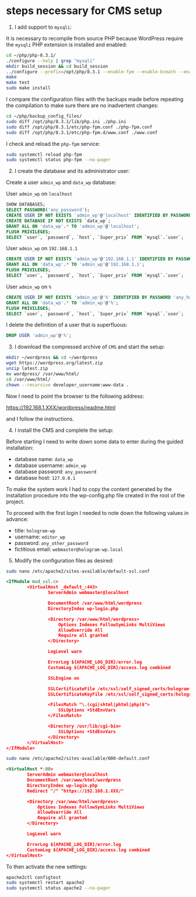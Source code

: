 # steps necessary for CMS setup

1. I add support to `mysqli`:

It is necessary to recompile from source PHP because WordPress require the `mysqli` PHP extension is installed and enabled:

```bash
cd ~/php/php-8.3.1/
./configure --help | grep "mysqli"
mkdir build_session && cd build_session
../configure --prefix=/opt/php/8.3.1 --enable-fpm --enable-bcmath --enable-opcache --enable-ftp --with-openssl --disable-cgi --enable-mbstring --with-curl --with-mysqli --with-pdo-mysql --enable-intl --with-zlib --with-bz2 --enable-gd --with-jpeg --with-gettext --with-gmp --with-xsl --enable-zts --enable-gcov --enable-debug
make
make test
sudo make install
```

I compare the configuration files with the backups made before repeating the compilation to make sure there are no inadvertent changes:

```bash
cd ~/php/backup_config_files/
sudo diff /opt/php/8.3.1/lib/php.ini ./php.ini
sudo diff /opt/php/8.3.1/etc/php-fpm.conf ./php-fpm.conf
sudo diff /opt/php/8.3.1/etc/php-fpm.d/www.conf ./www.conf
```

I check and reload the `php-fpm` service:

```bash
sudo systemctl reload php-fpm
sudo systemctl status php-fpm --no-pager
```

2. I create the database and its administrator user:

Create a user `admin_wp` and `data_wp` database:

User `admin_wp` on `localhost`

```sql
SHOW DATABASES;
SELECT PASSWORD('any_password');
CREATE USER IF NOT EXISTS 'admin_wp'@'localhost' IDENTIFIED BY PASSWORD 'any_hashed_password';
CREATE DATABASE IF NOT EXISTS `data_wp`;
GRANT ALL ON 'data_wp'.* TO 'admin_wp'@'localhost';
FLUSH PRIVILEGES;
SELECT `user`, `password`, `host`, `Super_priv` FROM `mysql`.`user`;
```

User `admin_wp` on `192.168.1.1`

```sql
CREATE USER IF NOT EXISTS 'admin_wp'@'192.168.1.1' IDENTIFIED BY PASSWORD 'any_hashed_password';
GRANT ALL ON 'data_wp'.* TO 'admin_wp'@'192.168.1.1';
FLUSH PRIVILEGES;
SELECT `user`, `password`, `host`, `Super_priv` FROM `mysql`.`user`;
```

User `admin_wp` on `%`

```sql
CREATE USER IF NOT EXISTS 'admin_wp'@'%' IDENTIFIED BY PASSWORD 'any_hashed_password';
GRANT ALL ON 'data_wp'.* TO 'admin_wp'@'%';
FLUSH PRIVILEGES;
SELECT `user`, `password`, `host`, `Super_priv` FROM `mysql`.`user`;
```

I delete the definition of a user that is superfluous:

```sql
DROP USER 'admin_wp'@'%';
```

3. I download the compressed archive of `CMS` and start the setup:

```bash
mkdir ~/wordpress && cd ~/wordpress
wget https://wordpress.org/latest.zip
unzip latest.zip
mv wordpress/ /var/www/html/
cd /var/www/html/
chown --recursive developer_username:www-data .
```

Now I need to point the browser to the following address:

<https://192.168.1.XXX/wordpress/readme.html>

and I follow the instructions.

4. I install the CMS and complete the setup:

Before starting I need to write down some data to enter during the guided installation:

* database name: `data_wp`
* database username: `admin_wp`
* database password: `any_password`
* database host: `127.0.0.1`

To make the system work I had to copy the content generated by the installation procedure into the wp-config.php file created in the root of the project.

To proceed with the first login I needed to note down the following values in advance:

* title: `hologram-wp`
* username: `editor_wp`
* password: `any_other_password`
* fictitious email: `webmaster@hologram-wp.local`

5. Modify the configuration files as desired:

```bash
sudo nano /etc/apache2/sites-available/default-ssl.conf
```

```xml
<IfModule mod_ssl.c>
        <VirtualHost _default_:443>
                ServerAdmin webmaster@localhost

                DocumentRoot /var/www/html/wordpress
                DirectoryIndex wp-login.php

                <Directory /var/www/html/wordpress>
                    Options Indexes FollowSymLinks MultiViews
                    AllowOverride All
                    Require all granted
                </Directory>

                LogLevel warn

                ErrorLog ${APACHE_LOG_DIR}/error.log
                CustomLog ${APACHE_LOG_DIR}/access.log combined

                SSLEngine on

                SSLCertificateFile /etc/ssl/self_signed_certs/hologram-wp.pem
                SSLCertificateKeyFile /etc/ssl/self_signed_certs/hologram-wp.key

                <FilesMatch "\.(cgi|shtml|phtml|php)$">
                    SSLOptions +StdEnvVars
                </FilesMatch>

                <Directory /usr/lib/cgi-bin>
                    SSLOptions +StdEnvVars
                </Directory>
        </VirtualHost>
</IfModule>
```

```bash
sudo nano /etc/apache2/sites-available/000-default.conf
```

```xml
<VirtualHost *:80>
        ServerAdmin webmaster@localhost
        DocumentRoot /var/www/html/wordpress
        DirectoryIndex wp-login.php
        Redirect "/" "https://192.168.1.XXX/"

        <Directory /var/www/html/wordpress>
            Options Indexes FollowSymLinks MultiViews
            AllowOverride All
            Require all granted
        </Directory>

        LogLevel warn

        ErrorLog ${APACHE_LOG_DIR}/error.log
        CustomLog ${APACHE_LOG_DIR}/access.log combined
</VirtualHost>
```

To then activate the new settings:

```bash
apache2ctl configtest
sudo systemctl restart apache2
sudo systemctl status apache2 --no-pager
```
